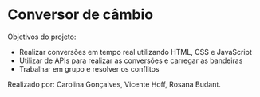 # Conversor de câmbio

Objetivos do projeto: 
- Realizar conversões em tempo real utilizando HTML, CSS e JavaScript
- Utilizar de APIs para realizar as conversões e carregar as bandeiras
- Trabalhar em grupo e resolver os conflitos

Realizado por: Carolina Gonçalves, Vicente Hoff, Rosana Budant.

